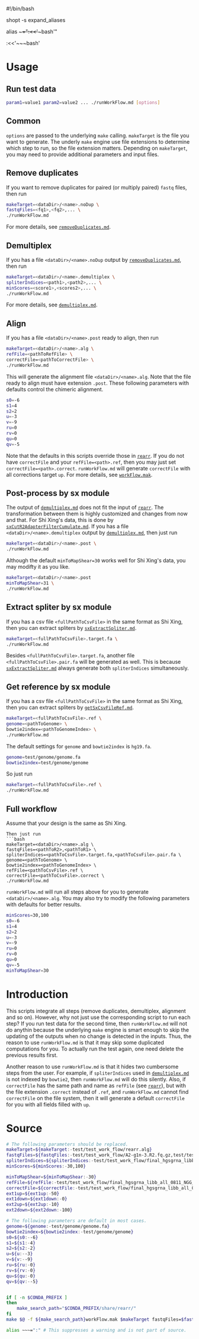 #!/bin/bash

shopt -s expand_aliases

alias ~~~=":<<'~~~bash'"

:<<'~~~bash'

# Usage
## Run test data
```bash
param1=value1 param2=value2 ... ./runWorkFlow.md [options]
```
## Common
`options` are passed to the underlying `make` calling. `makeTarget` is the file you want to generate. The underly `make` engine use file extensions to determine which step to run, so the file extension matters. Depending on `makeTarget`, you may need to provide additional parameters and input files.

## Remove duplicates
If you want to remove duplicates for paired (or multiply paired) `fastq` files, then run
```bash
makeTarget=<dataDir>/<name>.noDup \
fastqFiles=<fq1>,<fq2>,... \
./runWorkFlow.md
```
For more details, see [`removeDuplicates.md`][`removeDuplicates.md`].

## Demultiplex
If you has a file `<dataDir>/<name>.noDup` output by [`removeDuplicates.md`][`removeDuplicates.md`], then run
```bash
makeTarget=<dataDir>/<name>.demultiplex \
spliterIndices=<path1>,<path2>,... \
minScores=<score1>,<scores2>,... \
./runWorkFlow.md
```
For more details, see [`demultiplex.md`][`demultiplex.md`].

## Align
If you has a file `<dataDir>/<name>.post` ready to align, then run
```bash
makeTarget=<dataDir>/<name>.alg \
refFile=<pathToRefFile> \
correctFile=<pathToCorrectFile> \
./runWorkFlow.md
```
This will generate the alignment file `<dataDir>/<name>.alg`. Note that the file ready to align must have extension `.post`. These following parameters with defaults control the chimeric alignment.
```bash
s0=-6
s1=4
s2=2
u=-3
v=-9
ru=0
rv=0
qu=0
qv=-5
```
Note that the defaults in this scripts override those in [`rearr`][`rearr`]. If you do not have `correctFile` and your `refFile=<path>.ref`, then you may just set `correctFile=<path>.correct`. `runWorkFlow.md` will generate `correctFile` with all corrections target `up`. For more details, see [`workFlow.mak`][`workFlow.mak`].

## Post-process by sx module
The output of [`demultiplex.md`][`demultiplex.md`] does not fit the input of [`rearr`][`rearr`]. The transformation between them is highly customized and changes from now and that. For Shi Xing's data, this is done by [`sxCutR2AdapterFilterCumulate.md`][`sxCutR2AdapterFilterCumulate.md`]. If you has a file `<dataDir>/<name>.demultiplex` output by [`demultiplex.md`][`demultiplex.md`], then just run
```bash
makeTarget=<dataDir>/<name>.post \
./runWorkFlow.md
```
Although the default `minToMapShear=30` works well for Shi Xing's data, you may modifty it as you like.
```bash
makeTarget=<dataDir>/<name>.post
minToMapShear=31 \
./runWorkFlow.md
```

## Extract spliter by sx module
If you has a csv file `<fullPathToCsvFile>` in the same format as Shi Xing, then you can extract spliters by [`sxExtractSpliter.md`][`sxExtractSpliter.md`].
```bash
makeTarget=<fullPathToCsvFile>.target.fa \
./runWorkFlow.md
```
Besides `<fullPathToCsvFile>.target.fa`, another file `<fullPathToCsvFile>.pair.fa` will be generated as well. This is because [`sxExtractSpliter.md`][`sxExtractSpliter.md`] always generate both `spliterIndices` simultaneously.

## Get reference by sx module
If you has a csv file `<fullPathToCsvFile>` in the same format as Shi Xing, then you can extract spliters by [`getSxCsvFileRef.md`][`getSxCsvFileRef.md`].
```bash
makeTarget=<fullPathToCsvFile>.ref \
genome=<pathToGenome> \
bowtie2index=<pathToGenomeIndex> \
./runWorkFlow.md
```
The default settings for `genome` and `bowtie2index` is `hg19.fa`.
```bash
genome=test/genome/genome.fa
bowtie2index=test/genome/genome
```
So just run
```bash
makeTarget=<fullPathToCsvFile>.ref \
./runWorkFlow.md
```

## Full workflow
Assume that your design is the same as Shi Xing.
```
Then just run
```bash
makeTarget=<dataDir>/<name>.alg \
fastqFiles=<pathToR2>,<pathToR1> \
spliterIndices=<pathToCsvFile>.target.fa,<pathToCsvFile>.pair.fa \
genome=<pathToGenome> \
bowtie2index=<pathToGenomeIndex> \
refFile=<pathToCsvFile>.ref \
correctFile=<pathToCsvFile>.correct \
./runWorkFlow.md
```
`runWorkFlow.md` will run all steps above for you to generate `<dataDir>/<name>.alg`. You may also try to modify the following parameters with defaults for better results.
```bash
minScores=30,100
s0=-6
s1=4
s2=2
u=-3
v=-9
ru=0
rv=0
qu=0
qv=-5
minToMapShear=30
```

# Introduction
This scripts integrate all steps (remove duplicates, demultiplex, alignment and so on). However, why not just use the corresponding script to run each step? If you run test data for the second time, then `runWorkFlow.md` will not do anythin because the underlying `make` engine is smart enough to skip the updating of the outputs when no change is detected in the inputs. Thus, the reason to use `runWorkFlow.md` is that it may skip some duplicated computations for you. To actually run the test again, one need delete the previous results first.

Another reason to use `runWorkFlow.md` is that it hides two cumbersome steps from the user. For example, if `spliterIndices` used in [`demultiplex.md`][`demultiplex.md`] is not indexed by `bowtie2`, then `runWorkFlow.md` will do this silently. Also, if `correctFile` has the same path and name as `refFile` (see [`rearr`][`rearr`]), but with the file extension `.correct` instead of `.ref`, and `runWorkFlow.md` cannot find `correctFile` on the file system, then it will generate a default `correctFile` for you with all fields filled with `up`.

[`rearr`]: /sx_lcy/core/rearr/
[`removeDuplicates.md`]: /sx_lcy/core/remove-duplicates/
[`demultiplex.md`]: /sx_lcy/core/demultiplex/
[`workFlow.mak`]: /sx_lcy/other/run-work-flow/work-flow/
[`sxCutR2AdapterFilterCumulate.md`]: /sx_lcy/sx/sx-cut-r2-adapter-filter-cumulate/
[`sxExtractSpliter.md`]: /sx_lcy/sx/sx-extract-spliter/
[`getSxCsvFileRef.md`]: /sx_lcy/sx/get-sx-csvfile-ref/
[`loginWorker.md`]: /sx_lcy/other/login-worker/

# Source
~~~bash
# The following parameters should be replaced.
makeTarget=${makeTarget:-test/test_work_flow/rearr.alg}
fastqFiles=${fastqFiles:-test/test_work_flow/A2-g1n-3.R2.fq.gz,test/test_work_flow/A2-g1n-3.fq.gz}
spliterIndices=${spliterIndices:-test/test_work_flow/final_hgsgrna_libb_all_0811_NGG_scaffold_nor_G1.csv.target.fa,test/test_work_flow/final_hgsgrna_libb_all_0811_NGG_scaffold_nor_G1.csv.pair.fa}
minScores=${minScores:-30,100}

minToMapShear=${minToMapShear:-30}
refFile=${refFile:-test/test_work_flow/final_hgsgrna_libb_all_0811_NGG_scaffold_nor_G1.csv.ref}
correctFile=${correctFile:-test/test_work_flow/final_hgsgrna_libb_all_0811_NGG_scaffold_nor_G1.csv.correct}
ext1up=${ext1up:-50}
ext1down=${ext1down:-0}
ext2up=${ext2up:-10}
ext2down=${ext2down:-100}

# The following parameters are default in most cases.
genome=${genome:-test/genome/genome.fa}
bowtie2index=${bowtie2index:-test/genome/genome}
s0=${s0:--6}
s1=${s1:-4}
s2=${s2:-2}
u=${u:--3}
v=${v:--9}
ru=${ru:-0}
rv=${rv:-0}
qu=${qu:-0}
qv=${qv:--5}


if [ -n $CONDA_PREFIX ]
then
    make_search_path="$CONDA_PREFIX/share/rearr/"
fi
make $@ -f ${make_search_path}workFlow.mak $makeTarget fastqFiles=$fastqFiles spliterIndices=$spliterIndices minScores=$minScores genome=$genome bowtie2index=$bowtie2index refFile=$refFile correctFile=$correctFile s0=$s0 s1=$s1 s2=$s2 u=$u v=$v ru=$ru rv=$rv qu=$qu qv=$qv minToMapShear=$minToMapShear
~~~

~~~bash
alias ~~~=":" # This suppresses a warning and is not part of source.
~~~
